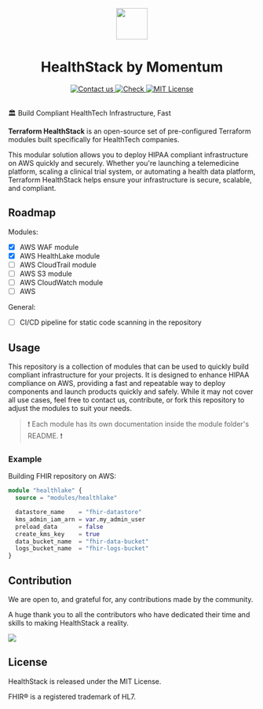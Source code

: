 
<div align=center>
  <img src="https://cdn.prod.website-files.com/66a1237564b8afdc9767dd3d/66df7b326efdddf8c1af9dbb_Momentum%20Logo.svg" height="64">
</div>
<h1 align=center>HealthStack by Momentum</h1>
<div align=center>
  <a href=mailto:hello@applover.com?subject=Terraform%20Modules>
    <img src=https://img.shields.io/badge/Contact%20us-AFF476.svg alt="Contact us">
  </a>
    <a href="https://applover.pl">
    <img src=https://img.shields.io/badge/Check%20Momentum-1f6ff9.svg alt="Check">
  </a>
  <a href="LICENSE.md">
    <img src="https://img.shields.io/badge/License-MIT-636f5a.svg?longCache=true" alt="MIT License">
  </a>
</div>
<br>



🏛️ Build Compliant HealthTech Infrastructure, Fast



**Terraform HealthStack** is an open-source set of pre-configured Terraform modules built specifically for HealthTech companies.

This modular solution allows you to deploy HIPAA compliant infrastructure on AWS quickly and securely. Whether you're launching a telemedicine platform, scaling a clinical trial system, or automating a health data platform, Terraform HealthStack helps ensure your infrastructure is secure, scalable, and compliant.

## Roadmap

Modules:
- [x] AWS WAF module
- [x] AWS HealthLake module
- [ ] AWS CloudTrail module
- [ ] AWS S3 module
- [ ] AWS CloudWatch module
- [ ] AWS

General:
- [ ] CI/CD pipeline for static code scanning in the repository

## Usage

This repository is a collection of modules that can be used to quickly build compliant infrastructure for your projects. It is designed to enhance HIPAA compliance on AWS, providing a fast and repeatable way to deploy components and launch products quickly and safely. While it may not cover all use cases, feel free to contact us, contribute, or fork this repository to adjust the modules to suit your needs.

> ❗ Each module has its own documentation inside the module folder's README. ❗

### Example

Building FHIR repository on AWS:

```terraform
module "healthlake" {
  source = "modules/healthlake"

  datastore_name    = "fhir-datastore"
  kms_admin_iam_arn = var.my_admin_user
  preload_data      = false
  create_kms_key    = true
  data_bucket_name  = "fhir-data-bucket"
  logs_bucket_name  = "fhir-logs-bucket"
}
```


## Contribution

We are open to, and grateful for, any contributions made by the community.

A huge thank you to all the contributors who have dedicated their time and skills to making HealthStack a reality.


 <a href = "https://github.com/ApploverSoftware/healthstack/graphs/contributors">
   <img src = "https://contrib.rocks/image?repo=https://contrib.rocks/image?repo=ApploverSoftware/healthstack"/>
 </a>

## License

HealthStack is released under the MIT License.

FHIR® is a registered trademark of HL7.